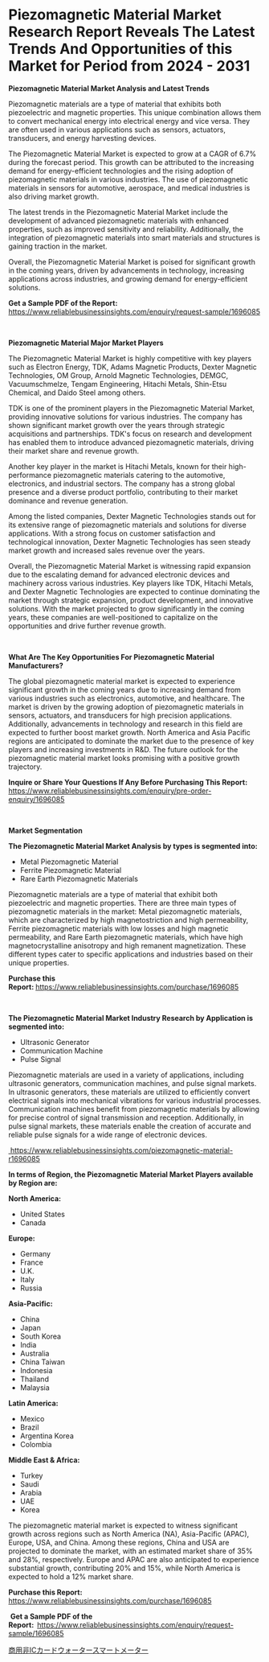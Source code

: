 <p><h1>Piezomagnetic Material Market Research Report Reveals The Latest Trends And Opportunities of this Market for Period from 2024 - 2031</h1></p><p><strong>Piezomagnetic Material Market Analysis and Latest Trends</strong></p>
<p><p>Piezomagnetic materials are a type of material that exhibits both piezoelectric and magnetic properties. This unique combination allows them to convert mechanical energy into electrical energy and vice versa. They are often used in various applications such as sensors, actuators, transducers, and energy harvesting devices.</p><p>The Piezomagnetic Material Market is expected to grow at a CAGR of 6.7% during the forecast period. This growth can be attributed to the increasing demand for energy-efficient technologies and the rising adoption of piezomagnetic materials in various industries. The use of piezomagnetic materials in sensors for automotive, aerospace, and medical industries is also driving market growth.</p><p>The latest trends in the Piezomagnetic Material Market include the development of advanced piezomagnetic materials with enhanced properties, such as improved sensitivity and reliability. Additionally, the integration of piezomagnetic materials into smart materials and structures is gaining traction in the market.</p><p>Overall, the Piezomagnetic Material Market is poised for significant growth in the coming years, driven by advancements in technology, increasing applications across industries, and growing demand for energy-efficient solutions.</p></p>
<p><strong>Get a Sample PDF of the Report:&nbsp;</strong> <a href="https://www.reliablebusinessinsights.com/enquiry/request-sample/1696085">https://www.reliablebusinessinsights.com/enquiry/request-sample/1696085</a></p>
<p>&nbsp;</p>
<p><strong>Piezomagnetic Material Major Market Players</strong></p>
<p><p>The Piezomagnetic Material Market is highly competitive with key players such as Electron Energy, TDK, Adams Magnetic Products, Dexter Magnetic Technologies, OM Group, Arnold Magnetic Technologies, DEMGC, Vacuumschmelze, Tengam Engineering, Hitachi Metals, Shin-Etsu Chemical, and Daido Steel among others.</p><p>TDK is one of the prominent players in the Piezomagnetic Material Market, providing innovative solutions for various industries. The company has shown significant market growth over the years through strategic acquisitions and partnerships. TDK's focus on research and development has enabled them to introduce advanced piezomagnetic materials, driving their market share and revenue growth.</p><p>Another key player in the market is Hitachi Metals, known for their high-performance piezomagnetic materials catering to the automotive, electronics, and industrial sectors. The company has a strong global presence and a diverse product portfolio, contributing to their market dominance and revenue generation.</p><p>Among the listed companies, Dexter Magnetic Technologies stands out for its extensive range of piezomagnetic materials and solutions for diverse applications. With a strong focus on customer satisfaction and technological innovation, Dexter Magnetic Technologies has seen steady market growth and increased sales revenue over the years.</p><p>Overall, the Piezomagnetic Material Market is witnessing rapid expansion due to the escalating demand for advanced electronic devices and machinery across various industries. Key players like TDK, Hitachi Metals, and Dexter Magnetic Technologies are expected to continue dominating the market through strategic expansion, product development, and innovative solutions. With the market projected to grow significantly in the coming years, these companies are well-positioned to capitalize on the opportunities and drive further revenue growth.</p></p>
<p>&nbsp;</p>
<p><strong>What Are The Key Opportunities For Piezomagnetic Material Manufacturers?</strong></p>
<p><p>The global piezomagnetic material market is expected to experience significant growth in the coming years due to increasing demand from various industries such as electronics, automotive, and healthcare. The market is driven by the growing adoption of piezomagnetic materials in sensors, actuators, and transducers for high precision applications. Additionally, advancements in technology and research in this field are expected to further boost market growth. North America and Asia Pacific regions are anticipated to dominate the market due to the presence of key players and increasing investments in R&D. The future outlook for the piezomagnetic material market looks promising with a positive growth trajectory.</p></p>
<p><strong>Inquire or Share Your Questions If Any Before Purchasing This Report:</strong> <a href="https://www.reliablebusinessinsights.com/enquiry/pre-order-enquiry/1696085">https://www.reliablebusinessinsights.com/enquiry/pre-order-enquiry/1696085</a></p>
<p>&nbsp;</p>
<p><strong>Market Segmentation</strong></p>
<p><strong>The Piezomagnetic Material Market Analysis by types is segmented into:</strong></p>
<p><ul><li>Metal Piezomagnetic Material</li><li>Ferrite Piezomagnetic Material</li><li>Rare Earth Piezomagnetic Materials</li></ul></p>
<p><p>Piezomagnetic materials are a type of material that exhibit both piezoelectric and magnetic properties. There are three main types of piezomagnetic materials in the market: Metal piezomagnetic materials, which are characterized by high magnetostriction and high permeability, Ferrite piezomagnetic materials with low losses and high magnetic permeability, and Rare Earth piezomagnetic materials, which have high magnetocrystalline anisotropy and high remanent magnetization. These different types cater to specific applications and industries based on their unique properties.</p></p>
<p><strong>Purchase this Report:&nbsp;</strong><a href="https://www.reliablebusinessinsights.com/purchase/1696085">https://www.reliablebusinessinsights.com/purchase/1696085</a></p>
<p>&nbsp;</p>
<p><strong>The Piezomagnetic Material Market Industry Research by Application is segmented into:</strong></p>
<p><ul><li>Ultrasonic Generator</li><li>Communication Machine</li><li>Pulse Signal</li></ul></p>
<p><p>Piezomagnetic materials are used in a variety of applications, including ultrasonic generators, communication machines, and pulse signal markets. In ultrasonic generators, these materials are utilized to efficiently convert electrical signals into mechanical vibrations for various industrial processes. Communication machines benefit from piezomagnetic materials by allowing for precise control of signal transmission and reception. Additionally, in pulse signal markets, these materials enable the creation of accurate and reliable pulse signals for a wide range of electronic devices.</p></p>
<p><a href="https://www.reliablebusinessinsights.com/piezomagnetic-material-r1696085">&nbsp;https://www.reliablebusinessinsights.com/piezomagnetic-material-r1696085</a></p>
<p><strong>In terms of Region, the Piezomagnetic Material Market Players available by Region are:</strong></p>
<p>
    <p> <strong> North America: </strong>
        <ul>
            <li>United States</li>
            <li>Canada</li>
        </ul>
        </p> 
    <p> <strong> Europe: </strong>
        <ul>
            <li>Germany</li>
            <li>France</li>
            <li>U.K.</li>
            <li>Italy</li>
            <li>Russia</li>
        </ul>
        </p> 
    <p> <strong> Asia-Pacific: </strong>
        <ul>
            <li>China</li>
            <li>Japan</li>
            <li>South Korea</li>
            <li>India</li>
            <li>Australia</li>
            <li>China Taiwan</li>
            <li>Indonesia</li>
            <li>Thailand</li>
            <li>Malaysia</li>
        </ul>
        </p> 
    <p> <strong> Latin America: </strong>
        <ul>
            <li>Mexico</li>
            <li>Brazil</li>
            <li>Argentina Korea</li>
            <li>Colombia</li>
        </ul>
        </p> 
    <p> <strong> Middle East & Africa: </strong>
        <ul>
            <li>Turkey</li>
            <li>Saudi</li>
            <li>Arabia</li>
            <li>UAE</li>
            <li>Korea</li>
        </ul>
    </p>
    </p>
<p><p>The piezomagnetic material market is expected to witness significant growth across regions such as North America (NA), Asia-Pacific (APAC), Europe, USA, and China. Among these regions, China and USA are projected to dominate the market, with an estimated market share of 35% and 28%, respectively. Europe and APAC are also anticipated to experience substantial growth, contributing 20% and 15%, while North America is expected to hold a 12% market share.</p></p>
<p><strong>Purchase this Report: </strong><a href="https://www.reliablebusinessinsights.com/purchase/1696085">https://www.reliablebusinessinsights.com/purchase/1696085</a></p>
<p>&nbsp;<strong>Get a Sample PDF of the Report:&nbsp;&nbsp;</strong><a href="https://www.reliablebusinessinsights.com/enquiry/request-sample/1696085">https://www.reliablebusinessinsights.com/enquiry/request-sample/1696085</a></p>
<p><strong></strong></p>
<p><p><a href="https://medium.com/@chrispbacon162023/2024%E5%B9%B4%E3%81%8B%E3%82%892031%E5%B9%B4%E3%81%BE%E3%81%A7%E3%81%AE%E6%9C%9F%E9%96%93%E3%81%AB%E4%BA%88%E6%B8%AC%E3%81%95%E3%82%8C%E3%82%8B%E5%95%86%E7%94%A8%E9%9D%9Eic%E3%82%AB%E3%83%BC%E3%83%89%E3%82%A6%E3%82%A9%E3%83%BC%E3%82%BF%E3%83%BC%E3%82%B9%E3%83%9E%E3%83%BC%E3%83%88%E3%83%A1%E3%83%BC%E3%82%BF%E3%83%BC%E5%B8%82%E5%A0%B4%E3%81%AE%E5%8B%95%E5%90%91%E3%81%A8%E5%B8%82%E5%A0%B4%E5%88%86%E6%9E%90-19ea22652075">商用非ICカードウォータースマートメーター</a></p></p>